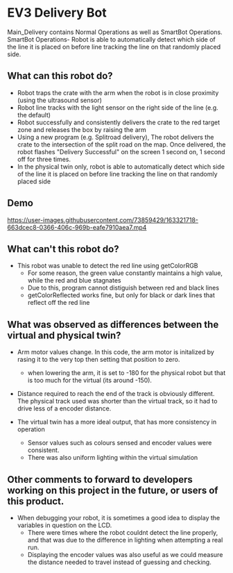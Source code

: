 # EV3 Delivery Bot
Main_Delivery contains Normal Operations as well as SmartBot Operations. <br />
SmartBot Operations- Robot is able to automatically detect which side of the line it is placed on before line tracking the line on that randomly placed side. <br />

## What can this robot do?
* Robot traps the crate with the arm when the robot is in close proximity  (using the ultrasound sensor)
* Robot line tracks with the light sensor on the right side of the line (e.g. the default)
* Robot successfully and consistently delivers the crate to the red target zone and releases the box by raising the arm
* Using a new program (e.g. Splitroad delivery), The robot delivers the crate to the intersection of the split road on the map. Once 
  delivered, the robot flashes "Delivery Successful" on the screen 1 second on, 1 second off for three times.
* In the physical twin only, robot is able to automatically detect which side of the line it is placed on before line tracking the line on that randomly placed side

## Demo

https://user-images.githubusercontent.com/73859429/163321718-663dcec8-0366-406c-969b-eafe7910aea7.mp4

## What can't this robot do?
* This robot was unable to detect the red line using getColorRGB
    * For some reason, the green value constantly maintains a high value, while the red and blue stagnates
	* Due to this, program cannot distiguish between red and black lines
	* getColorReflected works fine, but only for black or dark lines that reflect off the red line


## What was observed as differences between the virtual and physical twin?
* Arm motor values change. In this code, the arm motor is initalized by rasing it to the very top then setting that position to zero.
    * when lowering the arm, it is set to -180 for the physical robot but that is too much for the virtual (its around -150).

* Distance required to reach the end of the track is obviously different. The physical track used was shorter than the virtual 
  track, so it had to drive less of a encoder distance.

* The virtual twin has a more ideal output, that has more consistency in operation
    * Sensor values such as colours sensed and encoder values were consistent.
	* There was also uniform lighting within the virtual simulation


## Other comments to forward to developers working on this project in the future, or users of this product.
* When debugging your robot, it is sometimes a good idea to display the variables in question on the LCD.
	* There were times where the robot couldnt detect the line properly, and that was due to the difference in lighting
	  when attempting a real run.
	* Displaying the encoder values was also useful as we could measure the distance needed to travel instead of guessing and checking.
 

